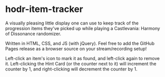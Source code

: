 # hodr-item-tracker
A visually pleasing little display one can use to keep track of the progression items they've picked up while playing a Castlevania: Harmony of Dissonance randomizer.

Written in HTML, CSS, and JS (with jQuery). Feel free to add the GitHub Pages release as a browser source on your stream/recording setup!

Left-click an item's icon to mark it as found, and left-click again to remove it. Left-clicking the Hint Card (or the counter next to it) will increment the counter by 1, and right-clicking will decrement the counter by 1.